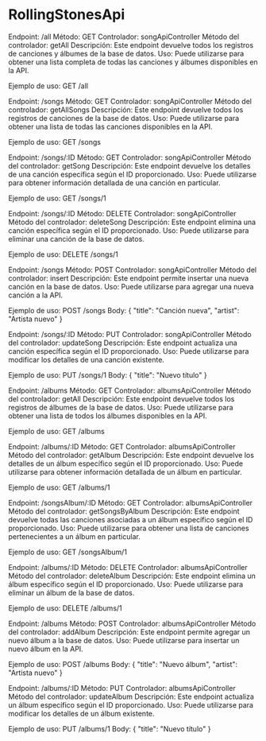 # RollingStonesApi

Endpoint: /all
Método: GET
Controlador: songApiController
Método del controlador: getAll
Descripción: Este endpoint devuelve todos los registros de canciones y álbumes de la base de datos.
Uso: Puede utilizarse para obtener una lista completa de todas las canciones y álbumes disponibles en la API.

Ejemplo de uso:
GET /all

Endpoint: /songs
Método: GET
Controlador: songApiController
Método del controlador: getAllSongs
Descripción: Este endpoint devuelve todos los registros de canciones de la base de datos.
Uso: Puede utilizarse para obtener una lista de todas las canciones disponibles en la API.

Ejemplo de uso:
GET /songs

Endpoint: /songs/:ID
Método: GET
Controlador: songApiController
Método del controlador: getSong
Descripción: Este endpoint devuelve los detalles de una canción específica según el ID proporcionado.
Uso: Puede utilizarse para obtener información detallada de una canción en particular.

Ejemplo de uso:
GET /songs/1

Endpoint: /songs/:ID
Método: DELETE
Controlador: songApiController
Método del controlador: deleteSong
Descripción: Este endpoint elimina una canción específica según el ID proporcionado.
Uso: Puede utilizarse para eliminar una canción de la base de datos.

Ejemplo de uso:
DELETE /songs/1

Endpoint: /songs
Método: POST
Controlador: songApiController
Método del controlador: insert
Descripción: Este endpoint permite insertar una nueva canción en la base de datos.
Uso: Puede utilizarse para agregar una nueva canción a la API.

Ejemplo de uso:
POST /songs
Body: { "title": "Canción nueva", "artist": "Artista nuevo" }

Endpoint: /songs/:ID
Método: PUT
Controlador: songApiController
Método del controlador: updateSong
Descripción: Este endpoint actualiza una canción específica según el ID proporcionado.
Uso: Puede utilizarse para modificar los detalles de una canción existente.

Ejemplo de uso:
PUT /songs/1
Body: { "title": "Nuevo título" }

Endpoint: /albums
Método: GET
Controlador: albumsApiController
Método del controlador: getAll
Descripción: Este endpoint devuelve todos los registros de álbumes de la base de datos.
Uso: Puede utilizarse para obtener una lista de todos los álbumes disponibles en la API.

Ejemplo de uso:
GET /albums

Endpoint: /albums/:ID
Método: GET
Controlador: albumsApiController
Método del controlador: getAlbum
Descripción: Este endpoint devuelve los detalles de un álbum específico según el ID proporcionado.
Uso: Puede utilizarse para obtener información detallada de un álbum en particular.

Ejemplo de uso:
GET /albums/1

Endpoint: /songsAlbum/:ID
Método: GET
Controlador: albumsApiController
Método del controlador: getSongsByAlbum
Descripción: Este endpoint devuelve todas las canciones asociadas a un álbum específico según el ID proporcionado.
Uso: Puede utilizarse para obtener una lista de canciones pertenecientes a un álbum en particular.

Ejemplo de uso:
GET /songsAlbum/1

Endpoint: /albums/:ID
Método: DELETE
Controlador: albumsApiController
Método del controlador: deleteAlbum
Descripción: Este endpoint elimina un álbum específico según el ID proporcionado.
Uso: Puede utilizarse para eliminar un álbum de la base de datos.

Ejemplo de uso:
DELETE /albums/1

Endpoint: /albums
Método: POST
Controlador: albumsApiController
Método del controlador: addAlbum
Descripción: Este endpoint permite agregar un nuevo álbum a la base de datos.
Uso: Puede utilizarse para insertar un nuevo álbum en la API.

Ejemplo de uso:
POST /albums
Body: { "title": "Nuevo álbum", "artist": "Artista nuevo" }

Endpoint: /albums/:ID
Método: PUT
Controlador: albumsApiController
Método del controlador: updateAlbum
Descripción: Este endpoint actualiza un álbum específico según el ID proporcionado.
Uso: Puede utilizarse para modificar los detalles de un álbum existente.

Ejemplo de uso:
PUT /albums/1
Body: { "title": "Nuevo título" }
